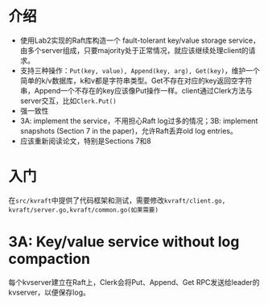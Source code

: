 # 介绍
- 使用Lab2实现的Raft库构造一个 fault-tolerant key/value storage service，由多个server组成，只要majority处于正常情况，就应该继续处理client的请求。
- 支持三种操作：`Put(key, value), Append(key, arg), Get(key)`，维护一个简单的k/v数据库，k和v都是字符串类型。Get不存在对应的key返回空字符串，Append一个不存在的key应该像Put操作一样。client通过Clerk方法与server交互，比如`Clerk.Put()`
- 强一致性
- 3A: implement the service，不用担心Raft log过多的情况；3B: implement snapshots (Section 7 in the paper)，允许Raft丢弃old log entries。
- 应该重新阅读论文，特别是Sections 7和8
# 入门
在`src/kvraft`中提供了代码框架和测试，需要修改`kvraft/client.go, kvraft/server.go,kvraft/common.go(如果需要)`
# 3A: Key/value service without log compaction
每个kvserver建立在Raft上，Clerk会将Put、Append、Get RPC发送给leader的kvserver，以便保存log。
